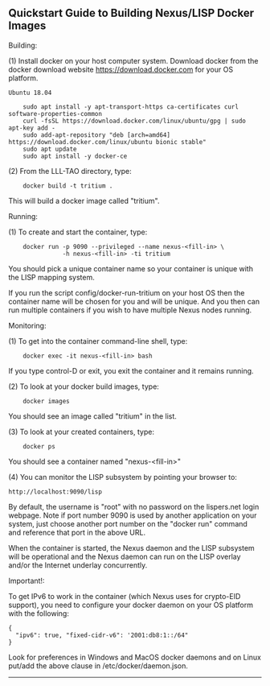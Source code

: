 
Quickstart Guide to Building Nexus/LISP Docker Images
-----------------------------------------------------

Building:

(1) Install docker on your host computer system. Download docker from the
    docker download website https://download.docker.com for your OS platform.

    Ubuntu 18.04
```
    sudo apt install -y apt-transport-https ca-certificates curl software-properties-common
    curl -fsSL https://download.docker.com/linux/ubuntu/gpg | sudo apt-key add -
    sudo add-apt-repository "deb [arch=amd64] https://download.docker.com/linux/ubuntu bionic stable"
    sudo apt update
    sudo apt install -y docker-ce
```

(2) From the LLL-TAO directory, type:

```
    docker build -t tritium .
```

This will build a docker image called "tritium".

Running:    

(1) To create and start the container, type:

```
    docker run -p 9090 --privileged --name nexus-<fill-in> \
               -h nexus-<fill-in> -ti tritium
```

You should pick a unique container name so your container is unique with the
LISP mapping system.

If you run the script config/docker-run-tritium on your host OS then the
container name will be chosen for you and will be unique. And you then can
run multiple containers if you wish to have multiple Nexus nodes running.    

Monitoring:

(1) To get into the container command-line shell, type:

```
    docker exec -it nexus-<fill-in> bash
```

If you type control-D or exit, you exit the container and it remains running.

(2) To look at your docker build images, type:

```
    docker images
```

You should see an image called "tritium" in the list.

(3) To look at your created containers, type:

```
    docker ps
```

You should see a container named "nexus-&lt;fill-in&gt;"

(4) You can monitor the LISP subsystem by pointing your browser to:

    http://localhost:9090/lisp

By default, the username is "root" with no password on the lispers.net login
webpage. Note if port number 9090 is used by another application on your
system, just choose another port number on the "docker run" command and
reference that port in the above URL.

When the container is started, the Nexus daemon and the LISP subsystem will
be operational and the Nexus daemon can run on the LISP overlay and/or the
Internet underlay concurrently.

Important!:

To get IPv6 to work in the container (which Nexus uses for crypto-EID support),
you need to configure your docker daemon on your OS platform with the
following:

```
{
  "ipv6": true, "fixed-cidr-v6": '2001:db8:1::/64"
}
```

Look for preferences in Windows and MacOS docker daemons and on Linux put/add
the above clause in /etc/docker/daemon.json.

-------------------------------------------------------------------------------

